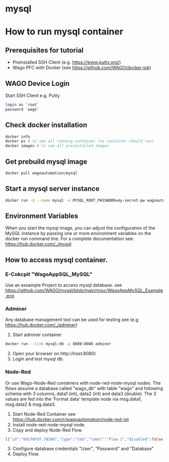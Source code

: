 # mysql

# How to run mysql container

## Prerequisites for tutorial
- Preinstalled SSH Client (e.g. https://www.putty.org/)
- Wago PFC with Docker (see https://github.com/WAGO/docker-ipk)

## WAGO Device Login
Start SSH Client e.g. Putty 
 ```bash
login as `root`
password `wago`
 ```

 ## Check docker installation

```bash
docker info
docker ps # to see all running container (no container should run)
docker images # to see all preinstalled images
 ```

 ## Get prebuild mysql image
```bash
docker pull wagoautomation/mysql 
 ```

 ## Start a mysql server instance
 ```bash
docker run -d --name mysql -e MYSQL_ROOT_PASSWORD=my-secret-pw wagoautomation/mysql
```

## Environment Variables
When you start the mysql image, you can adjust the configuration of the MySQL instance by passing one or more environment variables on the docker run command line.
For a complete documentation see: https://hub.docker.com/_/mysql


## How to access mysql container.

### E-Cokcpit "WagoAppSQL_MySQL"
Use an exsample Project to access mysql database. 
see https://github.com/WAGO/mysql/blob/main/misc/WagoAppMySQL_Example.ecp
 

### Adminer
Any database management tool can be used for testing see (e.g https://hub.docker.com/_/adminer)

1. Start adminer container 
 ```bash
docker run --link mysql:db -p 8080:8080 adminer
```
2. Open your browser on http://host:8080/
3. Login and test mysql db.
 
### Node-Red
Or use Wago-Node-Red containers with node-red-node-mysql nodes. 
The flows assume a database called "wago_db" with table "wago" and following schema with 3 columns, data1 (int), data2 (int) and data3 (double).
The 3 values are fed into the 'Format data' template node via msg.data1, msg.data2 & msg.data3.

1. Start Node-Red Container see https://hub.docker.com/r/wagoautomation/node-red-iot
2. Install node-red-node-mysql node.
2. Copy and deploy Node-Red Flow.
```bash
[{"id":"69170fdf.7839d","type":"tab","label":"Flow 1","disabled":false,"info":""},{"id":"185c73ab.42c4ac","type":"inject","z":"69170fdf.7839d","name":"","topic":"","payload":"{\"data1\":10,\"data2\":40,\"data3\":\"1601554064887\"}","payloadType":"json","repeat":"","crontab":"","once":false,"onceDelay":0.1,"x":140,"y":140,"wires":[["7195cebf.71a57"]]},{"id":"39362f0a.dfdb6","type":"mysql","z":"69170fdf.7839d","mydb":"a4668a75.c4e7d8","name":"MYSQL","x":520,"y":260,"wires":[["9c3b3067.0184"]]},{"id":"9c3b3067.0184","type":"debug","z":"69170fdf.7839d","name":"","active":true,"console":"false","complete":"false","x":710,"y":260,"wires":[]},{"id":"3850414.f7c6fbe","type":"inject","z":"69170fdf.7839d","name":"Timestamp","topic":"","payload":"","payloadType":"date","repeat":"","crontab":"","once":false,"onceDelay":"","x":140,"y":260,"wires":[["2b2d1e2c.8684d2"]]},{"id":"927d481b.f3ea18","type":"comment","z":"69170fdf.7839d","name":"Flow to query database and format for chart","info":"","x":230,"y":220,"wires":[]},{"id":"bc990c5b.0578","type":"mysql","z":"69170fdf.7839d","mydb":"a4668a75.c4e7d8","name":"MYSQL","x":520,"y":140,"wires":[["4f6897ef.f11978"]]},{"id":"7195cebf.71a57","type":"template","z":"69170fdf.7839d","name":"Format data","field":"topic","fieldType":"msg","format":"handlebars","syntax":"mustache","template":"INSERT INTO wago (data1, data2, data3) VALUES ({{payload.data1}},{{payload.data2}},{{payload.data3}})\n","output":"str","x":310,"y":140,"wires":[["bc990c5b.0578"]]},{"id":"4f601705.8a06d8","type":"comment","z":"69170fdf.7839d","name":"Flow to insert data into the database","info":"","x":200,"y":100,"wires":[]},{"id":"2b2d1e2c.8684d2","type":"template","z":"69170fdf.7839d","name":"Format query 1","field":"topic","fieldType":"msg","format":"handlebars","syntax":"mustache","template":"SELECT * FROM wago ","output":"str","x":320,"y":260,"wires":[["39362f0a.dfdb6"]]},{"id":"4f6897ef.f11978","type":"debug","z":"69170fdf.7839d","name":"","active":true,"tosidebar":true,"console":false,"tostatus":false,"complete":"true","targetType":"full","x":670,"y":140,"wires":[]},{"id":"a4668a75.c4e7d8","type":"MySQLdatabase","z":"","name":"db","host":"192.168.42.97","port":"3306","db":"wago_db","tz":""}]
```
3. Configure database credentials "User", "Password" and "Database"
4. Deploy Flow.

